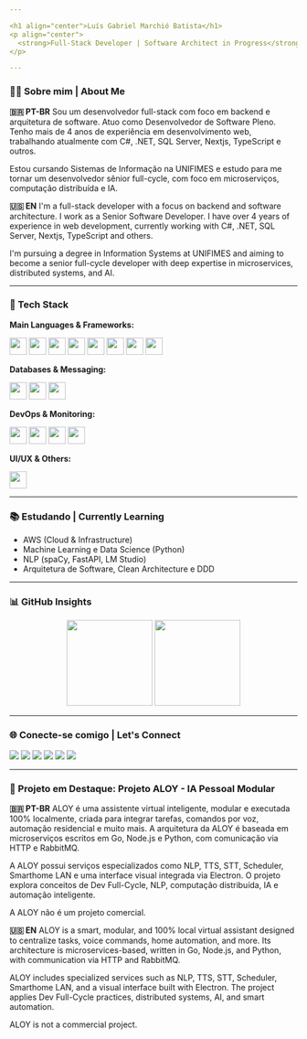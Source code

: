 ```yaml
---

<h1 align="center">Luís Gabriel Marchió Batista</h1>
<p align="center">
  <strong>Full-Stack Developer | Software Architect in Progress</strong>
</p>

---
```


### 👨‍💻 Sobre mim | About Me

**🇧🇷 PT-BR**
Sou um desenvolvedor full-stack com foco em backend e arquitetura de software. Atuo como Desenvolvedor de Software Pleno. Tenho mais de 4 anos de experiência em desenvolvimento web, trabalhando atualmente com C#, .NET, SQL Server, Nextjs, TypeScript e outros.

Estou cursando Sistemas de Informação na UNIFIMES e estudo para me tornar um desenvolvedor sênior full-cycle, com foco em microserviços, computação distribuída e IA.

**🇺🇸 EN**
I'm a full-stack developer with a focus on backend and software architecture. I work as a Senior Software Developer. I have over 4 years of experience in web development, currently working with C#, .NET, SQL Server, Nextjs, TypeScript and others.

I'm pursuing a degree in Information Systems at UNIFIMES and aiming to become a senior full-cycle developer with deep expertise in microservices, distributed systems, and AI.

---

### 🚀 Tech Stack

**Main Languages & Frameworks:**

<div>
  <img src="https://cdn.jsdelivr.net/gh/devicons/devicon/icons/csharp/csharp-original.svg" height="30" />
  <img src="https://cdn.jsdelivr.net/gh/devicons/devicon/icons/dot-net/dot-net-plain-wordmark.svg" height="30" />
  <img src="https://cdn.jsdelivr.net/gh/devicons/devicon/icons/javascript/javascript-original.svg" height="30" />
  <img src="https://cdn.jsdelivr.net/gh/devicons/devicon/icons/typescript/typescript-original.svg" height="30" />
  <img src="https://cdn.jsdelivr.net/gh/devicons/devicon/icons/go/go-original.svg" height="30" />
  <img src="https://cdn.jsdelivr.net/gh/devicons/devicon/icons/nodejs/nodejs-original.svg" height="30" />
  <img src="https://cdn.jsdelivr.net/gh/devicons/devicon/icons/react/react-original.svg" height="30" />
  <img src="https://cdn.jsdelivr.net/gh/devicons/devicon/icons/nextjs/nextjs-original.svg" height="30" />
</div>

**Databases & Messaging:**

<div>
  <img src="https://cdn.jsdelivr.net/gh/devicons/devicon/icons/mysql/mysql-original.svg" height="30" />
  <img src="https://cdn.jsdelivr.net/gh/devicons/devicon/icons/mongodb/mongodb-original.svg" height="30" />
  <img src="https://www.vectorlogo.zone/logos/rabbitmq/rabbitmq-icon.svg" height="30" />
</div>

**DevOps & Monitoring:**

<div>
  <img src="https://cdn.jsdelivr.net/gh/devicons/devicon/icons/git/git-original.svg" height="30" />
  <img src="https://cdn.jsdelivr.net/gh/devicons/devicon/icons/docker/docker-original.svg" height="30" />
  <img src="https://www.vectorlogo.zone/logos/grafana/grafana-icon.svg" height="30" />
  <img src="https://www.vectorlogo.zone/logos/elasticco_kibana/elasticco_kibana-icon.svg" height="30" />
</div>

**UI/UX & Others:**

<div>
  <img src="https://cdn.jsdelivr.net/gh/devicons/devicon/icons/figma/figma-original.svg" height="30" />
</div>

---

### 📚 Estudando | Currently Learning

* AWS (Cloud & Infrastructure)
* Machine Learning e Data Science (Python)
* NLP (spaCy, FastAPI, LM Studio)
* Arquitetura de Software, Clean Architecture e DDD

---

### 📊 GitHub Insights

<div align="center">
  <img src="https://github-readme-stats.vercel.app/api?username=LuisMarchio03&show_icons=true&theme=dracula&include_all_commits=true&count_private=true" height="150" />
  <img src="https://github-readme-stats.vercel.app/api/top-langs/?username=LuisMarchio03&layout=compact&theme=dracula" height="150" />
</div>

---

### 🌐 Conecte-se comigo | Let's Connect

<div align="left">
  <a href="mailto:luisgabrielmarchio75@gmail.com"><img src="https://img.shields.io/badge/Gmail-D14836?style=for-the-badge&logo=gmail&logoColor=white" /></a>
  <a href="https://www.linkedin.com/in/lu%C3%ADs-gabriel-marchi%C3%B3-batista-4a8b58287/"><img src="https://img.shields.io/badge/LinkedIn-0077B5?style=for-the-badge&logo=linkedin&logoColor=white" /></a>
  <a href="https://wa.me/5564999918525"><img src="https://img.shields.io/badge/WhatsApp-25D366?style=for-the-badge&logo=whatsapp&logoColor=white" /></a>
  <a href="https://medium.com/@luisgabrielmarchio75"><img src="https://img.shields.io/badge/Medium-12100E?style=for-the-badge&logo=medium&logoColor=white" /></a>
  <a href="https://discordapp.com/users/YOUR_DISCORD_ID"><img src="https://img.shields.io/badge/Discord-7289DA?style=for-the-badge&logo=discord&logoColor=white" /></a>
  <a href="https://www.instagram.com/luis_marchio"><img src="https://img.shields.io/badge/Instagram-E4405F?style=for-the-badge&logo=instagram&logoColor=white" /></a>
</div>

---

### 🌟 Projeto em Destaque: Projeto ALOY - IA Pessoal Modular

**🇧🇷 PT-BR**
ALOY é uma assistente virtual inteligente, modular e executada 100% localmente, criada para integrar tarefas, comandos por voz, automação residencial e muito mais. A arquitetura da ALOY é baseada em microserviços escritos em Go, Node.js e Python, com comunicação via HTTP e RabbitMQ.

A ALOY possui serviços especializados como NLP, TTS, STT, Scheduler, Smarthome LAN e uma interface visual integrada via Electron. O projeto explora conceitos de Dev Full-Cycle, NLP, computação distribuída, IA e automação inteligente.

A ALOY não é um projeto comercial.

**🇺🇸 EN**
ALOY is a smart, modular, and 100% local virtual assistant designed to centralize tasks, voice commands, home automation, and more. Its architecture is microservices-based, written in Go, Node.js, and Python, with communication via HTTP and RabbitMQ.

ALOY includes specialized services such as NLP, TTS, STT, Scheduler, Smarthome LAN, and a visual interface built with Electron. The project applies Dev Full-Cycle practices, distributed systems, AI, and smart automation.

ALOY is not a commercial project.
